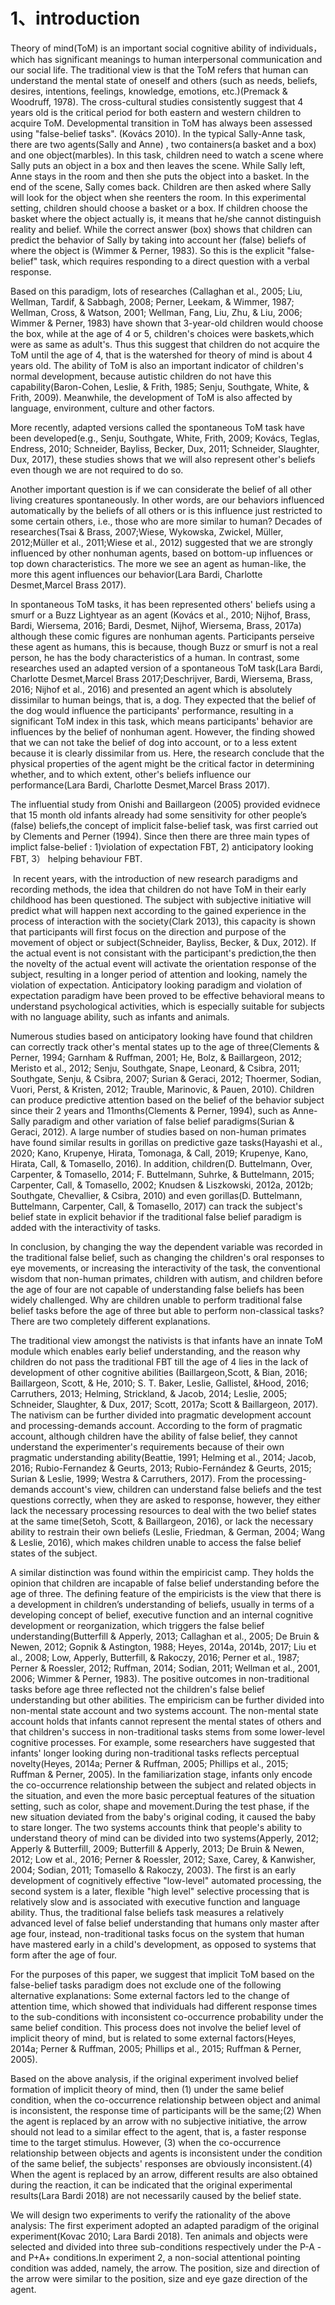 # 1、introduction		

Theory of mind(ToM)  is an important social cognitive ability of individuals，which has significant meanings to human interpersonal communication and our social life. The traditional view is that the ToM refers that human can understand the mental state of oneself and others (such as needs, beliefs, desires, intentions, feelings, knowledge, emotions, etc.)(Premack & Woodruff, 1978). The cross-cultural studies consistently suggest that 4 years old is the critical period for both eastern and western children to acquire ToM. Developmental transition in ToM has always been assessed using "false-belief tasks". (Kovács 2010). In the typical Sally-Anne task, there are two agents(Sally and Anne) , two containers(a basket and a box) and one object(marbles). In this task, children need to watch a scene where Sally puts an object in a box and then leaves the scene. While Sally  left, Anne stays in the room and then she puts the object into a basket. In the end of the scene, Sally comes back. Children are then asked where Sally will look for the object when she reenters the room. In this experimental setting, children should choose a basket or a box. If children choose the basket where the object actually is, it means that he/she cannot distinguish reality and belief. While the correct answer (box) shows that children can predict the behavior of Sally by taking into account her (false) beliefs of where the object is (Wimmer & Perner, 1983). So this is the explicit "false-belief" task, which requires responding to a direct question with a verbal response.

​Based on this paradigm, lots of researches (Callaghan et al., 2005; Liu, Wellman, Tardif, & Sabbagh, 2008; Perner, Leekam, & Wimmer, 1987; Wellman, Cross, & Watson, 2001; Wellman, Fang, Liu, Zhu, & Liu, 2006; Wimmer & Perner, 1983) have shown that 3-year-old children would choose the box, while at the age of 4 or 5, children's choices were baskets,which were as same as adult's. Thus this  suggest that children do not acquire the ToM until the age of 4, that is the watershed for theory of mind is about 4 years old. The ability of ToM is also an important indicator of children's normal development, because autistic children do not have this capability(Baron-Cohen, Leslie, & Frith, 1985; Senju, Southgate, White, & Frith, 2009). Meanwhile, the development of ToM is also affected by language, environment, culture and other factors.

​More recently, adapted versions called the spontaneous ToM task have been developed(e.g., Senju, Southgate, White, Frith, 2009; Kovács, Teglas, Endress, 2010; Schneider, Bayliss, Becker, Dux, 2011; Schneider, Slaughter, Dux, 2017),  these studies shows that we will also represent other's beliefs even though we are not required to do so.

​Another important question is if we can considerate the belief of all other living creatures spontaneously. In other words, are our behaviors influenced automatically by the beliefs of all others or is this influence just restricted to some certain others, i.e., those who are more similar to human? Decades of researches(Tsai & Brass, 2007;Wiese, Wykowska, Zwickel, Müller, 2012;Müller et al., 2011;Wiese et al., 2012) suggested that we are strongly influenced by other nonhuman agents, based on bottom-up influences or top down characteristics.  The more we see an agent as human-like, the more this agent influences our behavior(Lara Bardi, Charlotte Desmet,Marcel Brass 2017).

​In spontaneous ToM tasks,  it has been represented others' beliefs using a smurf  or a Buzz Lightyear as an agent (Kovács et al., 2010; Nijhof, Brass, Bardi, Wiersema, 2016; Bardi, Desmet, Nijhof, Wiersema, Brass, 2017a) although these comic figures are nonhuman agents. Participants perseive these agent as humans, this is because, though Buzz or smurf is not a real person, he has the body characteristics of a human. In contrast, some researches used an adapted version of a spontaneous ToM task(Lara Bardi, Charlotte Desmet,Marcel Brass 2017;Deschrijver, Bardi, Wiersema, Brass, 2016; Nijhof et al., 2016) and presented an agent which is absolutely dissimilar to human beings, that is, a dog. They expected that the belief of the dog would influence the participants' performance, resulting in a significant ToM index in this task, which means participants' behavior are influences by the belief of nonhuman agent. However, the finding showed that we can not take the belief of dog into account, or to a less extent because it is clearly dissimilar from us. Here, the research conclude that the physical properties of the agent might be the critical factor in determining whether, and to which extent, other's beliefs influence our performance(Lara Bardi, Charlotte Desmet,Marcel Brass 2017).

​The influential study from Onishi and Baillargeon (2005) provided evidnece that 15 month old infants already had some sensitivity for other people’s (false) beliefs,the concept of implicit false-belief task,  was first carried out  by Clements and Perner (1994). Since then there are three main types of implict false-belief : 1)violation of expectation FBT,  2) anticipatory looking FBT, 3） helping behaviour FBT.

​
In recent years, with the introduction of new research paradigms and recording methods, the idea that children do not have ToM in their early childhood has been questioned. The subject with subjective initiative will predict what will happen next according to the gained experience in the process of interaction with the society(Clark 2013), this capacity is shown that participants will first focus on the direction and purpose of the movement of object or subject(Schneider, Bayliss, Becker, & Dux, 2012). If the actual event is not consistant with the participant's prediction,the then the novelty of the actual event will activate the orientation response of the subject, resulting in a longer period of attention and looking, namely the violation of expectation. Anticipatory looking paradigm and violation of expectation paradigm have been proved to be effective behavioral means to understand psychological activities, which is especially suitable for subjects with no language ability, such as infants and animals. 

​Numerous studies based on anticipatory looking have found that children can correctly track other's mental states up to the age of three(Clements & Perner, 1994; Garnham & Ruffman, 2001; He, Bolz, & Baillargeon, 2012; Meristo et al., 2012; Senju, Southgate, Snape, Leonard, & Csibra, 2011; Southgate, Senju, & Csibra, 2007; Surian & Geraci, 2012; Thoermer, Sodian, Vuori, Perst, & Kristen, 2012; Trauble, Marinovic, & Pauen, 2010). Children can produce predictive attention based on the belief of the behavior subject since their 2 years and 11months(Clements & Perner, 1994), such as Anne-Sally paradigm and other variation of false belief paradigms(Surian & Geraci, 2012). A large number of studies based on non-human primates have found similar results in gorillas on predictive gaze tasks(Hayashi et al., 2020; Kano, Krupenye, Hirata, Tomonaga, & Call, 2019; Krupenye, Kano, Hirata, Call, & Tomasello, 2016). In addition, children(D. Buttelmann, Over, Carpenter, & Tomasello, 2014; F. Buttelmann, Suhrke, & Buttelmann, 2015; Carpenter, Call, & Tomasello, 2002; Knudsen & Liszkowski, 2012a, 2012b; Southgate, Chevallier, & Csibra, 2010) and even gorillas(D. Buttelmann, Buttelmann, Carpenter, Call, & Tomasello, 2017) can track the subject's belief state in explicit behavior if the traditional false belief paradigm is added with the interactivity of tasks. 

​In conclusion, by changing the way the dependent variable was recorded in the traditional false belief, such as changing the children's oral responses to eye movements, or increasing the interactivity of the task, the conventional wisdom that non-human primates, children with autism, and children before the age of four are not capable of understanding false beliefs has been widely challenged. Why are children unable to perform traditional false belief tasks before the age of three but able to perform non-classical tasks?There are two completely different explanations.

​The traditional view amongst the nativists is that infants have an innate ToM module which enables early belief understanding, and the reason why children do not pass the traditional FBT till the age of 4 lies in the lack of development of other cognitive abilities (Baillargeon,Scott, & Bian, 2016; Baillargeon, Scott, & He, 2010; S. T. Baker, Leslie, Gallistel, &Hood, 2016; Carruthers, 2013; Helming, Strickland, & Jacob, 2014; Leslie, 2005; Schneider, Slaughter, & Dux, 2017; Scott, 2017a; Scott & Baillargeon, 2017). The nativism can be further divided into pragmatic development account and processing-demands account. According to the form of pragmatic account, although children have the ability of  false belief, they cannot understand the experimenter's requirements because of their own pragmatic understanding ability(Beattie, 1991; Helming et al., 2014; Jacob, 2016; Rubio-Fernandez & Geurts, 2013; Rubio-Fernández & Geurts, 2015; Surian & Leslie, 1999; Westra & Carruthers, 2017).  From the processing-demands account's view, children can understand false beliefs and the test questions correctly, when they are asked to response, however, they either lack the necessary processing resources to deal with the two belief states at the same time(Setoh, Scott, & Baillargeon, 2016), or lack the necessary ability to restrain their own beliefs (Leslie, Friedman, & German, 2004; Wang & Leslie, 2016), which makes children unable to access the false belief states of the subject.

​A similar distinction was found within the empiricist camp. They holds the opinion that children are incapable of false belief understanding before the age of three.  The defining feature of the empiricists is the view that there is a development in children’s understanding of beliefs, usually in terms of a developing concept of belief, executive function and an internal cognitive development or reorganization, which triggers the false belief understanding(Butterfill & Apperly, 2013; Callaghan et al., 2005; De Bruin & Newen, 2012; Gopnik & Astington, 1988; Heyes, 2014a, 2014b, 2017; Liu et al., 2008; Low, Apperly, Butterfill, & Rakoczy, 2016; Perner et al., 1987; Perner & Roessler, 2012; Ruffman, 2014; Sodian, 2011; Wellman et al., 2001, 2006; Wimmer & Perner, 1983). The positive outcomes in non-traditional tasks before age three reflected not the children's false belief understanding but other abilities. The empiricism can be further divided into non-mental state account and two systems account. The non-mental state account holds that infants cannot represent the mental states of others and that children's success in non-traditional tasks stems from some lower-level cognitive processes. For example, some researchers have suggested that infants' longer looking during non-traditional tasks reflects perceptual novelty(Heyes, 2014a; Perner & Ruffman, 2005; Phillips et al., 2015; Ruffman & Perner, 2005). In the familiarization stage, infants only encode the co-occurrence relationship between the subject and related objects in the situation, and even the more basic perceptual features of the situation setting, such as color, shape and movement.During the test phase, if the new situation deviated from the baby's original coding, it caused the baby to stare longer. The two systems accounts think that people's ability to understand theory of mind can be divided into two systems(Apperly, 2012; Apperly & Butterfill, 2009; Butterfill & Apperly, 2013; De Bruin & Newen, 2012; Low et al., 2016; Perner & Roessler, 2012; Saxe, Carey, & Kanwisher, 2004; Sodian, 2011; Tomasello & Rakoczy, 2003). The first is an early development of cognitively effective "low-level" automated processing, the second system is a later, flexible "high level" selective processing that is relatively slow and is associated with executive function and language ability. Thus, the traditional false beliefs task measures a relatively advanced level of false belief understanding that humans only master after age four, instead, non-traditional tasks focus on the system that human have mastered early in a child's development, as opposed to systems that form after the age of four.

​For the purposes of this paper, we suggest that implicit ToM based on the false-belief tasks paradigm does not exclude one of the following alternative explanations: Some external factors led to the change of attention time, which showed that individuals had different response times to the sub-conditions with inconsistent co-occurrence probability under the same belief condition. This process does not involve the belief level of implicit theory of mind, but is related to some external factors(Heyes, 2014a; Perner & Ruffman, 2005; Phillips et al., 2015; Ruffman & Perner, 2005).

​Based on the above analysis, if the original experiment involved belief formation of implicit theory of mind, then (1) under the same belief condition, when the co-occurrence relationship between object and animal is inconsistent, the response time of participants will be the same;(2) When the agent is replaced by an arrow with no subjective initiative, the arrow should not lead to a similar effect to the agent, that is, a faster response time to the target stimulus. However, (3) when the co-occurrence relationship between objects and agents is inconsistent under the condition of the same belief, the subjects' responses are obviously inconsistent.(4) When the agent is replaced by an arrow, different results are also obtained during the reaction, it can be indicated that the original experimental results(Lara Bardi 2018) are not necessarily caused by the belief state.

​We will design two experiments to verify the rationality of the above analysis: The first experiment adopted an adapted paradigm of the original experiment(Kovac 2010; Lara Bardi 2018). Ten animals and objects were selected and divided into three sub-conditions respectively under the P-A - and P+A+ conditions.In experiment 2, a non-social attentional pointing condition was added, namely, the arrow. The position, size and direction of the arrow were similar to the position, size and eye gaze direction of the agent.

